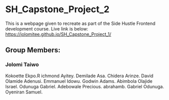 # SH_Capstone_Project_2
This is a webpage given to recreate as part of the Side Hustle Frontend development course. Live link is below: https://jolomitee.github.io/SH_Capstone_Project_1/

## Group Members:
### Jolomi Taiwo
Kokoette Ekpo.R
ichmond Ayitey.
Demilade Asa.
Chidera Arinze.
David Olamide Adenusi.
Emmanuel Idowu.
Godwin Adams.
Abimbola Olajide Israel.
Odunuga Gabriel.
Adebowale Precious.
abrahamb.
Gabriel Odunuga.
Oyeniran Samuel.
